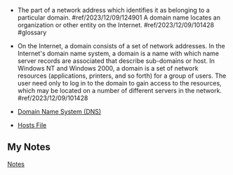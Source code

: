 - The part of a network address which identifies it as belonging to a particular domain. #ref/2023/12/09/124901 A domain name locates an organization or other entity on the Internet. #ref/2023/12/09/101428 #glossary

- On the Internet, a domain consists of a set of network addresses. In the Internet's domain name system, a domain is a name with which name server records are associated that describe sub-domains or host. In Windows NT and Windows 2000, a domain is a set of network resources (applications, printers, and so forth) for a group of users. The user need only to log in to the domain to gain access to the resources, which may be located on a number of different servers in the network. #ref/2023/12/09/101428

- [Domain Name System (DNS)](dns.md)
- [Hosts File](hosts-file.md)
## My Notes
[Notes](mynotes/domain-names-notes.md)
